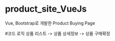 # product_site_VueJs
Vue, Bootstrap로 개발한   Product Buying Page

#코드 로직
상품 리스트 -> 상품 상세정보 -> 상품 구매확정
